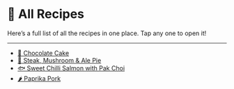# 🧾 All Recipes

Here’s a full list of all the recipes in one place. Tap any one to open it!

---

- [🍫 Chocolate Cake](recipes/chocolate-cake.md)
- [🥧 Steak, Mushroom & Ale Pie](recipes/steak-mushroom-pie.md)
- [🐟 Sweet Chilli Salmon with Pak Choi](recipes/sweet-chilli-salmon.md)
- [🌶️ Paprika Pork](recipes/paprika-pork.md)


